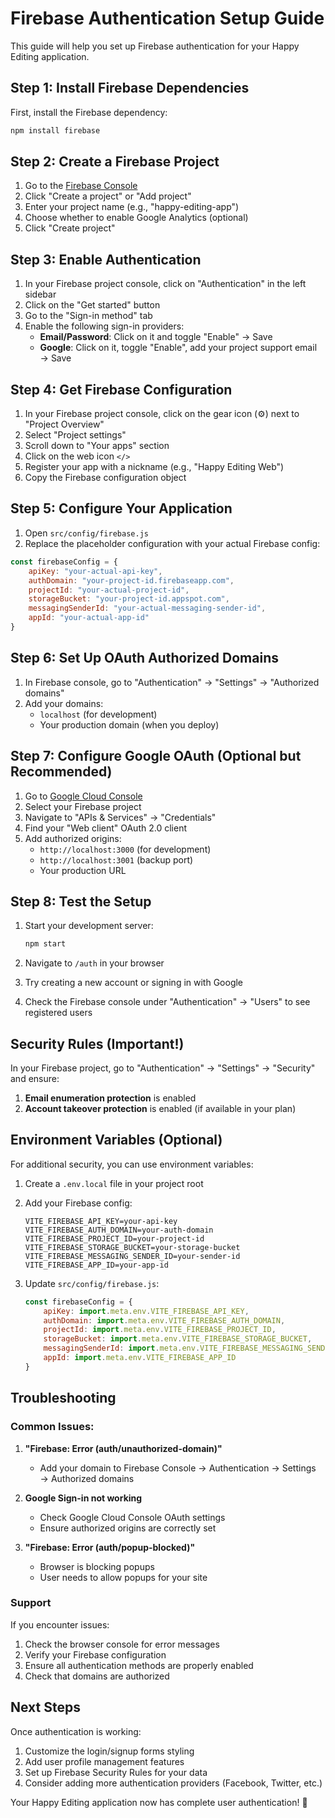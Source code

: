 # Firebase Authentication Setup Guide

This guide will help you set up Firebase authentication for your Happy Editing application.

## Step 1: Install Firebase Dependencies

First, install the Firebase dependency:

```bash
npm install firebase
```

## Step 2: Create a Firebase Project

1. Go to the [Firebase Console](https://console.firebase.google.com/)
2. Click "Create a project" or "Add project"
3. Enter your project name (e.g., "happy-editing-app")
4. Choose whether to enable Google Analytics (optional)
5. Click "Create project"

## Step 3: Enable Authentication

1. In your Firebase project console, click on "Authentication" in the left sidebar
2. Click on the "Get started" button
3. Go to the "Sign-in method" tab
4. Enable the following sign-in providers:
   - **Email/Password**: Click on it and toggle "Enable" → Save
   - **Google**: Click on it, toggle "Enable", add your project support email → Save

## Step 4: Get Firebase Configuration

1. In your Firebase project console, click on the gear icon (⚙️) next to "Project Overview"
2. Select "Project settings"
3. Scroll down to "Your apps" section
4. Click on the web icon `</>`
5. Register your app with a nickname (e.g., "Happy Editing Web")
6. Copy the Firebase configuration object

## Step 5: Configure Your Application

1. Open `src/config/firebase.js`
2. Replace the placeholder configuration with your actual Firebase config:

```javascript
const firebaseConfig = {
    apiKey: "your-actual-api-key",
    authDomain: "your-project-id.firebaseapp.com",
    projectId: "your-actual-project-id",
    storageBucket: "your-project-id.appspot.com",
    messagingSenderId: "your-actual-messaging-sender-id",
    appId: "your-actual-app-id"
}
```

## Step 6: Set Up OAuth Authorized Domains

1. In Firebase console, go to "Authentication" → "Settings" → "Authorized domains"
2. Add your domains:
   - `localhost` (for development)
   - Your production domain (when you deploy)

## Step 7: Configure Google OAuth (Optional but Recommended)

1. Go to [Google Cloud Console](https://console.cloud.google.com/)
2. Select your Firebase project
3. Navigate to "APIs & Services" → "Credentials"
4. Find your "Web client" OAuth 2.0 client
5. Add authorized origins:
   - `http://localhost:3000` (for development)
   - `http://localhost:3001` (backup port)
   - Your production URL

## Step 8: Test the Setup

1. Start your development server:
   ```bash
   npm start
   ```

2. Navigate to `/auth` in your browser
3. Try creating a new account or signing in with Google
4. Check the Firebase console under "Authentication" → "Users" to see registered users

## Security Rules (Important!)

In your Firebase project, go to "Authentication" → "Settings" → "Security" and ensure:

1. **Email enumeration protection** is enabled
2. **Account takeover protection** is enabled (if available in your plan)

## Environment Variables (Optional)

For additional security, you can use environment variables:

1. Create a `.env.local` file in your project root
2. Add your Firebase config:
   ```
   VITE_FIREBASE_API_KEY=your-api-key
   VITE_FIREBASE_AUTH_DOMAIN=your-auth-domain
   VITE_FIREBASE_PROJECT_ID=your-project-id
   VITE_FIREBASE_STORAGE_BUCKET=your-storage-bucket
   VITE_FIREBASE_MESSAGING_SENDER_ID=your-sender-id
   VITE_FIREBASE_APP_ID=your-app-id
   ```

3. Update `src/config/firebase.js`:
   ```javascript
   const firebaseConfig = {
       apiKey: import.meta.env.VITE_FIREBASE_API_KEY,
       authDomain: import.meta.env.VITE_FIREBASE_AUTH_DOMAIN,
       projectId: import.meta.env.VITE_FIREBASE_PROJECT_ID,
       storageBucket: import.meta.env.VITE_FIREBASE_STORAGE_BUCKET,
       messagingSenderId: import.meta.env.VITE_FIREBASE_MESSAGING_SENDER_ID,
       appId: import.meta.env.VITE_FIREBASE_APP_ID
   }
   ```

## Troubleshooting

### Common Issues:

1. **"Firebase: Error (auth/unauthorized-domain)"**
   - Add your domain to Firebase Console → Authentication → Settings → Authorized domains

2. **Google Sign-in not working**
   - Check Google Cloud Console OAuth settings
   - Ensure authorized origins are correctly set

3. **"Firebase: Error (auth/popup-blocked)"**
   - Browser is blocking popups
   - User needs to allow popups for your site

### Support

If you encounter issues:
1. Check the browser console for error messages
2. Verify your Firebase configuration
3. Ensure all authentication methods are properly enabled
4. Check that domains are authorized

## Next Steps

Once authentication is working:
1. Customize the login/signup forms styling
2. Add user profile management features
3. Set up Firebase Security Rules for your data
4. Consider adding more authentication providers (Facebook, Twitter, etc.)

Your Happy Editing application now has complete user authentication! 🎉 